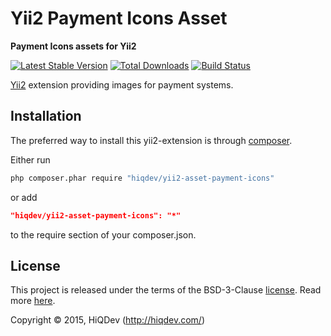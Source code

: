 Yii2 Payment Icons Asset
========================

**Payment Icons assets for Yii2**

[![Latest Stable Version](https://poser.pugx.org/hiqdev/yii2-asset-payment-icons/v/stable)](//packagist.org/packages/hiqdev/yii2-asset-payment-icons)
[![Total Downloads](https://poser.pugx.org/hiqdev/yii2-asset-payment-icons/downloads)](//packagist.org/packages/hiqdev/yii2-asset-payment-icons)
[![Build Status](https://img.shields.io/travis/hiqdev/yii2-asset-payment-icons.svg)](http://travis-ci.org/hiqdev/yii2-asset-payment-icons)

[Yii2](http://yiiframework.com) extension providing images for payment systems.

## Installation

The preferred way to install this yii2-extension is through [composer](http://getcomposer.org/download/).

Either run

```sh
php composer.phar require "hiqdev/yii2-asset-payment-icons"
```

or add

```json
"hiqdev/yii2-asset-payment-icons": "*"
```

to the require section of your composer.json.

## License

This project is released under the terms of the BSD-3-Clause [license](LICENSE).
Read more [here](http://choosealicense.com/licenses/bsd-3-clause).

Copyright © 2015, HiQDev (http://hiqdev.com/)
